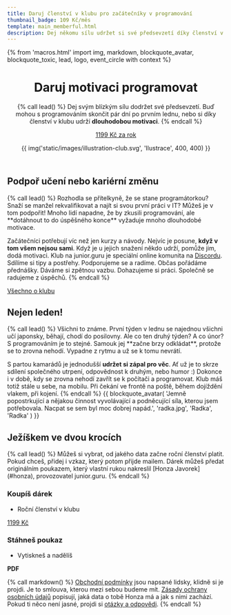 ```yaml
---
title: Daruj členství v klubu pro začátečníky v programování
thumbnail_badge: 109 Kč/měs
template: main_memberful.html
description: Dej někomu sílu udržet si své předsevzetí díky členství v online programovací skupině, jaká nemá obdoby. Daruj dlouhodobou motivaci programovat!
---
```


{% from 'macros.html' import img, markdown, blockquote_avatar, blockquote_toxic, lead, logo, event_circle with context %}


<header class="masthead" id="snow"><div class="masthead-container">
<div class="masthead-content">
<h1>Daruj motivaci programovat</h1>

{% call lead() %}
Dej svým blízkým sílu dodržet své předsevzetí. Buď mohou s programováním skončit pár dní po prvním lednu, nebo si díky členství v klubu udrží **dlouhodobou motivaci**.
{% endcall %}

<a class="masthead-button primary" href="#cenik">1199 Kč za rok</a>
</div>
<div class="masthead-illustration">
  {{ img('static/images/illustration-club.svg', 'Ilustrace', 400, 400) }}
</div>
</div></header>


<section>
<h2>Podpoř učení nebo kariérní změnu</h2>
{% call lead() %}
Rozhodla se přítelkyně, že se stane programátorkou? Snaží se manžel rekvalifikovat a najít si svou první práci v IT? Můžeš je v tom podpořit! Mnoho lidí napadne, že by zkusili programování, ale **dotáhnout to do úspěšného konce** vyžaduje mnoho dlouhodobé motivace.

Začátečníci potřebují víc než jen kurzy a návody. Nejvíc je posune, **když v tom všem nejsou sami**. Když je u jejich snažení někdo udrží, pomůže jim, dodá motivaci. Klub na junior.guru je speciální online komunita na [Discordu](https://discord.com/). Sdílíme si tipy a postřehy. Podporujeme se a radíme. Občas pořádáme přednášky. Dáváme si zpětnou vazbu. Dohazujeme si práci. Společně se radujeme z úspěchů.
{% endcall %}
<div class="text-center">
  <a class="btn btn-lg btn-primary" href="{{ pages|docs_url('club.md')|url }}">
    Všechno o klubu
  </a>
</div>
</section>


<div class="section-background blue-light"><section>
<h2>Nejen leden!</h2>
{% call lead() %}
Všichni to známe. První týden v lednu se najednou všichni učí japonsky, běhají, chodí do posilovny. Ale co ten druhý týden? A co únor? S programováním je to stejné. Samouk jej **začne brzy odkládat**, protože se to zrovna nehodí. Vypadne z rytmu a už se k tomu nevrátí.

S partou kamarádů je jednodušší **udržet si zápal pro věc**. Ať už je to skrze sdílení společného utrpení, odpovědnost k druhým, nebo humor :) Dokonce i v době, kdy se zrovna nehodí zavřít se k počítači a programovat. Klub máš totiž stále u sebe, na mobilu. Při čekání ve frontě na poště, během dojíždění vlakem, při kojení.
{% endcall %}
{{ blockquote_avatar(
  'Jemně popostrkující a nějakou činnost vyvolávající a podněcující síla, kterou jsem potřebovala. Nacpat se sem byl moc dobrej napád.',
  'radka.jpg',
  'Radka',
  'Radka'
) }}
</section>
</div>


<div id="cenik" class="section-background yellow"><section>
<h2>Ježíškem ve dvou krocích</h2>
{% call lead() %}
Můžeš si vybrat, od jakého data začne roční členství platit. Pokud chceš, přidej i vzkaz, který potom přijde mailem. Dárek můžeš předat originálním poukazem, který vlastní rukou nakreslil [Honza Javorek](#honza), provozovatel junior.guru.
{% endcall %}

<div class="pricing standout">
  <div class="pricing-block pulse-hover">
    <h3 class="pricing-heading">Koupíš dárek</h3>
    <ul class="pricing-benefits">
      <li class="pricing-benefits-item">Roční členství v klubu</li>
    </ul>
    <a class="pricing-button" href="https://juniorguru.memberful.com/gift?plan=74419">1199 Kč</a>
  </div>
  <div class="pricing-block pulse-hover">
    <h3 class="pricing-heading">Stáhneš poukaz</h3>
    <ul class="pricing-benefits">
      <li class="pricing-benefits-item">Vytiskneš a nadělíš</li>
    </ul>
    <!-- <a class="pricing-button" href="#">PDF</a> -->
    <strong class="pricing-button disabled">PDF</strong>
  </div>
</div>

{% call markdown() %}
[Obchodní podmínky](tos.md) jsou napsané lidsky, klidně si je projdi. Je to smlouva, kterou mezi sebou budeme mít. [Zásady ochrany osobních údajů](privacy.md) popisují, jaká data o tobě Honza má a jak s nimi zachází. Pokud ti něco není jasné, projdi si [otázky a odpovědi](faq.md).
{% endcall %}
</section></div>
